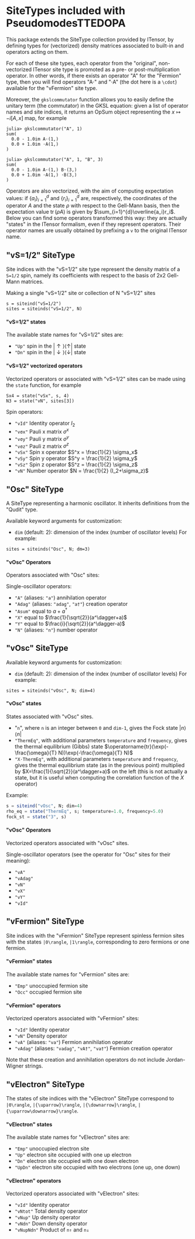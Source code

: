 # SiteTypes included with PseudomodesTTEDOPA

This package extends the SiteType collection provided by ITensor, by defining types for
(vectorized) density matrices associated to built-in and operators acting on them.

For each of these site types, each operator from the "original", non-vectorized ITensor site
type is promoted as a pre- or post-multiplication operator.
In other words, if there exists an operator "A" for the "Fermion" type, then you will
find operators "A⋅" and "⋅A" (the dot here is a `\cdot`) available for the "vFermion"
site type.

Moreover, the `gkslcommutator` function allows you to easily define the unitary term (the
commutator) in the GKSL equation: given a list of operator names and site indices,
it returns an OpSum object representing the $x\mapsto -i[A,x]$ map, for example
```julia-repl
julia> gkslcommutator("A", 1)
sum(
  0.0 - 1.0im A⋅(1,)
  0.0 + 1.0im ⋅A(1,)
)

julia> gkslcommutator("A", 1, "B", 3)
sum(
  0.0 - 1.0im A⋅(1,) B⋅(3,)
  0.0 + 1.0im ⋅A(1,) ⋅B(3,)
)
```

Operators are also vectorized, with the aim of computing expectation values: if
$\{a_i\}_{i=1}^{d}$ and $\{r_i\}_{i=1}^{d}$ are, respectively, the coordinates of
the operator $A$ and the state $\rho$ with respect to the Gell-Mann basis, then the
expectation value $\operatorname{tr}(\rho A)$ is given by $\sum_{i=1}^{d}\overline{a_i}r_i$.
Below you can find some operators transformed this way: they are actually "states" in the
ITensor formalism, even if they represent operators.
Their operator names are usually obtained by prefixing a `v` to the original ITensor name.

## "vS=1/2" SiteType

Site indices with the "vS=1/2" site type represent the density matrix of a ``S=1/2`` spin,
namely its coefficients with respect to the basis of 2x2 Gell-Mann matrices.

Making a single "vS=1/2" site or collection of N "vS=1/2" sites
```
s = siteind("vS=1/2")
sites = siteinds("vS=1/2", N)
```


#### "vS=1/2" states

The available state names for "vS=1/2" sites are:
- `"Up"` spin in the $|{\uparrow}\rangle\langle{\uparrow}|$ state
- `"Dn"` spin in the $|{\downarrow}\rangle\langle{\downarrow}|$ state

#### "vS=1/2" vectorized operators

Vectorized operators or associated with "vS=1/2" sites can be made using the `state`
function, for example
```
Sx4 = state("vSx", s, 4)
N3 = state("vN", sites[3])
```

Spin operators:
- `"vId"` Identity operator $I_2$
- `"vσx"` Pauli x matrix $\sigma^x$
- `"vσy"` Pauli y matrix $\sigma^y$
- `"vσz"` Pauli z matrix $\sigma^z$
- `"vSx"` Spin x operator $S^x = \frac{1}{2} \sigma_x$
- `"vSy"` Spin y operator $S^y = \frac{1}{2} \sigma_y$
- `"vSz"` Spin z operator $S^z = \frac{1}{2} \sigma_z$
- `"vN"` Number operator $N = \frac{1}{2} (I_2+\sigma_z)$


## "Osc" SiteType

A SiteType representing a harmonic oscillator. It inherits definitions from the "Qudit"
type.

Available keyword arguments for customization:
- `dim` (default: 2): dimension of the index (number of oscillator levels)
For example:
```
sites = siteinds("Osc", N; dm=3)
```

#### "vOsc" Operators

Operators associated with "Osc" sites:

Single-oscillator operators:
- `"A"` (aliases: `"a"`) annihilation operator
- `"Adag"` (aliases: `"adag"`, `"a†"`) creation operator
- `"Asum"` equal to $a+a^\dagger$
- `"X"` equal to $\frac{1}{\sqrt{2}}(a^\dagger+a)$
- `"Y"` equal to $\frac{i}{\sqrt{2}}(a^\dagger-a)$
- `"N"` (aliases: `"n"`) number operator


## "vOsc" SiteType

Available keyword arguments for customization:
- `dim` (default: 2): dimension of the index (number of oscillator levels)
For example:
```
sites = siteinds("vOsc", N; dim=4)
```

#### "vOsc" states

States associated with "vOsc" sites.
- "`n`", where `n` is an integer between `0` and `dim-1`, gives the Fock state
  $|n\rangle\langle n|$
- `"ThermEq"`, with additional parameters `temperature` and `frequency`, gives the thermal
  equilibrium (Gibbs) state $\operatorname{tr}(\exp(-\frac{\omega}{T}
N))\exp(-\frac{\omega}{T} N)$
- `"X⋅ThermEq"`, with additional parameters `temperature` and `frequency`, gives the thermal
  equilibrium state (as in the previous point) multiplied by $X=\frac{1}{\sqrt{2}}(a^\dagger+a)$ on the left (this is not actually a state, but it is useful when computing the correlation function of the $X$ operator)

Example:
```julia
s = siteind("vOsc", N; dim=4)
rho_eq = state("ThermEq", s; temperature=1.0, frequency=5.0)
fock_st = state("3", s)
```


#### "vOsc" Operators

Vectorized operators associated with "vOsc" sites.

Single-oscillator operators (see the operator for "Osc" sites for their meaning):
- `"vA"`
- `"vAdag"`
- `"vN"`
- `"vX"`
- `"vY"`
- `"vId"`


## "vFermion" SiteType

Site indices with the "vFermion" SiteType represent spinless fermion sites with the states
``|0\rangle``, ``|1\rangle``, corresponding to zero fermions or one fermion.

#### "vFermion" states

The available state names for "vFermion" sites are:
- `"Emp"` unoccupied fermion site
- `"Occ"` occupied fermion site

#### "vFermion" operators

Vectorized operators associated with "vFermion" sites:

- `"vId"` Identity operator
- `"vN"` Density operator
- `"vA"` (aliases: `"va"`) Fermion annihilation operator
- `"vAdag"` (aliases: `"vadag"`, `"vA†"`, `"va†"`) Fermion creation operator

Note that these creation and annihilation operators do not include Jordan-Wigner strings.


## "vElectron" SiteType

The states of site indices with the "vElectron" SiteType correspond to
``|0\rangle``, ``|{\uparrow}\rangle``, ``|{\downarrow}\rangle``, ``|{\uparrow\downarrow}\rangle``.

#### "vElectron" states

The available state names for "vElectron" sites are:
- `"Emp"` unoccupied electron site
- `"Up"` electron site occupied with one up electron
- `"Dn"` electron site occupied with one down electron
- `"UpDn"` electron site occupied with two electrons (one up, one down)

#### "vElectron" operators

Vectorized operators associated with "vElectron" sites:

- `"vId"` Identity operator
- `"vNtot"` Total density operator
- `"vNup"` Up density operator
- `"vNdn"` Down density operator
- `"vNupNdn"` Product of `n↑` and `n↓`

